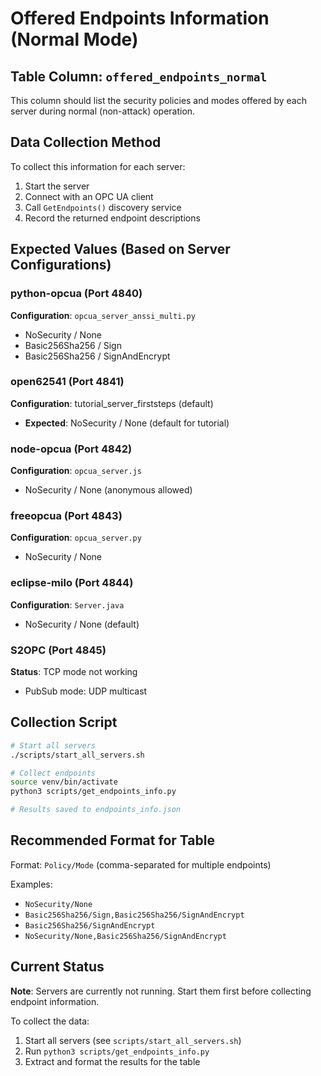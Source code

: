 # Offered Endpoints Information (Normal Mode)

## Table Column: `offered_endpoints_normal`

This column should list the security policies and modes offered by each server during normal (non-attack) operation.

## Data Collection Method

To collect this information for each server:

1. Start the server
2. Connect with an OPC UA client
3. Call `GetEndpoints()` discovery service
4. Record the returned endpoint descriptions

## Expected Values (Based on Server Configurations)

### python-opcua (Port 4840)
**Configuration**: `opcua_server_anssi_multi.py`
- NoSecurity / None
- Basic256Sha256 / Sign  
- Basic256Sha256 / SignAndEncrypt

### open62541 (Port 4841)
**Configuration**: tutorial_server_firststeps (default)
- **Expected**: NoSecurity / None (default for tutorial)

### node-opcua (Port 4842)
**Configuration**: `opcua_server.js`
- NoSecurity / None (anonymous allowed)

### freeopcua (Port 4843)
**Configuration**: `opcua_server.py`
- NoSecurity / None

### eclipse-milo (Port 4844)
**Configuration**: `Server.java`
- NoSecurity / None (default)

### S2OPC (Port 4845)
**Status**: TCP mode not working
- PubSub mode: UDP multicast

## Collection Script

```bash
# Start all servers
./scripts/start_all_servers.sh

# Collect endpoints
source venv/bin/activate
python3 scripts/get_endpoints_info.py

# Results saved to endpoints_info.json
```

## Recommended Format for Table

Format: `Policy/Mode` (comma-separated for multiple endpoints)

Examples:
- `NoSecurity/None`
- `Basic256Sha256/Sign,Basic256Sha256/SignAndEncrypt`
- `Basic256Sha256/SignAndEncrypt`
- `NoSecurity/None,Basic256Sha256/SignAndEncrypt`

## Current Status

**Note**: Servers are currently not running. Start them first before collecting endpoint information.

To collect the data:
1. Start all servers (see `scripts/start_all_servers.sh`)
2. Run `python3 scripts/get_endpoints_info.py`
3. Extract and format the results for the table
